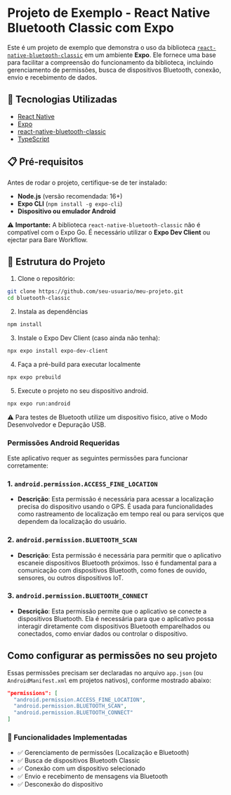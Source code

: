 # Projeto de Exemplo - React Native Bluetooth Classic com Expo

Este é um projeto de exemplo que demonstra o uso da biblioteca [`react-native-bluetooth-classic`](https://github.com/kenjdavidson/react-native-bluetooth-classic) em um ambiente **Expo**. Ele fornece uma base para facilitar a compreensão do funcionamento da biblioteca, incluindo gerenciamento de permissões, busca de dispositivos Bluetooth, conexão, envio e recebimento de dados.

## 🚀 Tecnologias Utilizadas

- [React Native](https://reactnative.dev/)
- [Expo](https://expo.dev/)
- [react-native-bluetooth-classic](https://github.com/kenjdavidson/react-native-bluetooth-classic)
- [TypeScript](https://www.typescriptlang.org/)

## 📋 Pré-requisitos

Antes de rodar o projeto, certifique-se de ter instalado:

- **Node.js** (versão recomendada: 16+)
- **Expo CLI** (`npm install -g expo-cli`)
- **Dispositivo ou emulador Android**

⚠️ **Importante:** A biblioteca `react-native-bluetooth-classic` não é compatível com o Expo Go. É necessário utilizar o **Expo Dev Client** ou ejectar para Bare Workflow.

## 📂 Estrutura do Projeto

1. Clone o repositório:

```sh
git clone https://github.com/seu-usuario/meu-projeto.git
cd bluetooth-classic
```

2. Instala as dependências

```sh
npm install
```

3. Instale o Expo Dev Client (caso ainda não tenha):

```sh
npx expo install expo-dev-client
```

4. Faça a pré-build para executar localmente

```sh
npx expo prebuild
```

5. Execute o projeto no seu dispositivo android.

```sh
npx expo run:android
```

⚠️ Para testes de Bluetooth utilize um dispositivo físico, ative o Modo Desenvolvedor e Depuração USB.

### Permissões Android Requeridas

Este aplicativo requer as seguintes permissões para funcionar corretamente:

### 1. `android.permission.ACCESS_FINE_LOCATION`

- **Descrição**: Esta permissão é necessária para acessar a localização precisa do dispositivo usando o GPS. É usada para funcionalidades como rastreamento de localização em tempo real ou para serviços que dependem da localização do usuário.

### 2. `android.permission.BLUETOOTH_SCAN`

- **Descrição**: Esta permissão é necessária para permitir que o aplicativo escaneie dispositivos Bluetooth próximos. Isso é fundamental para a comunicação com dispositivos Bluetooth, como fones de ouvido, sensores, ou outros dispositivos IoT.

### 3. `android.permission.BLUETOOTH_CONNECT`

- **Descrição**: Esta permissão permite que o aplicativo se conecte a dispositivos Bluetooth. Ela é necessária para que o aplicativo possa interagir diretamente com dispositivos Bluetooth emparelhados ou conectados, como enviar dados ou controlar o dispositivo.

## Como configurar as permissões no seu projeto

Essas permissões precisam ser declaradas no arquivo `app.json` (ou `AndroidManifest.xml` em projetos nativos), conforme mostrado abaixo:

```json
"permissions": [
  "android.permission.ACCESS_FINE_LOCATION",
  "android.permission.BLUETOOTH_SCAN",
  "android.permission.BLUETOOTH_CONNECT"
]
```

### 📱 Funcionalidades Implementadas

- ✅ Gerenciamento de permissões (Localização e Bluetooth)
- ✅ Busca de dispositivos Bluetooth Classic
- ✅ Conexão com um dispositivo selecionado
- ✅ Envio e recebimento de mensagens via Bluetooth
- ✅ Desconexão do dispositivo
